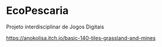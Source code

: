 # EcoPescaria
Projeto interdisciplinar de Jogos Digitais

https://anokolisa.itch.io/basic-140-tiles-grassland-and-mines
